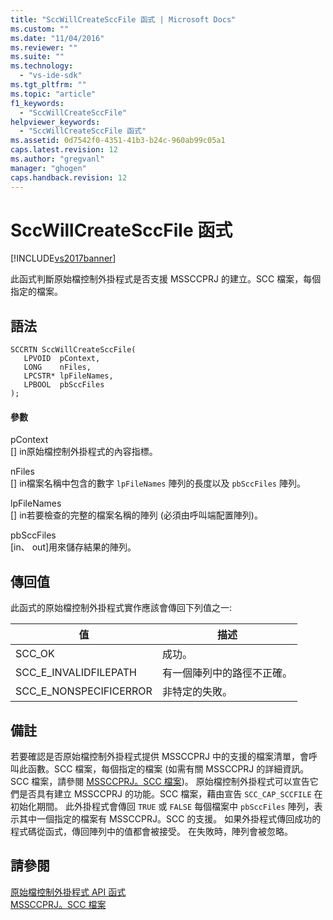 ```yaml
---
title: "SccWillCreateSccFile 函式 | Microsoft Docs"
ms.custom: ""
ms.date: "11/04/2016"
ms.reviewer: ""
ms.suite: ""
ms.technology: 
  - "vs-ide-sdk"
ms.tgt_pltfrm: ""
ms.topic: "article"
f1_keywords: 
  - "SccWillCreateSccFile"
helpviewer_keywords: 
  - "SccWillCreateSccFile 函式"
ms.assetid: 0d7542f0-4351-41b3-b24c-960ab99c05a1
caps.latest.revision: 12
ms.author: "gregvanl"
manager: "ghogen"
caps.handback.revision: 12
---
```

# SccWillCreateSccFile 函式
[!INCLUDE[vs2017banner](../code-quality/includes/vs2017banner.md)]

此函式判斷原始檔控制外掛程式是否支援 MSSCCPRJ 的建立。SCC 檔案，每個指定的檔案。  
  
## 語法  
  
```cpp#  
SCCRTN SccWillCreateSccFile(  
   LPVOID  pContext,  
   LONG    nFiles,  
   LPCSTR* lpFileNames,  
   LPBOOL  pbSccFiles  
);  
```  
  
#### 參數  
 pContext  
 \[\] in原始檔控制外掛程式的內容指標。  
  
 nFiles  
 \[\] in檔案名稱中包含的數字 `lpFileNames` 陣列的長度以及 `pbSccFiles` 陣列。  
  
 lpFileNames  
 \[\] in若要檢查的完整的檔案名稱的陣列 \(必須由呼叫端配置陣列\)。  
  
 pbSccFiles  
 \[in、 out\]用來儲存結果的陣列。  
  
## 傳回值  
 此函式的原始檔控制外掛程式實作應該會傳回下列值之一:  
  
|值|描述|  
|-------|--------|  
|SCC\_OK|成功。|  
|SCC\_E\_INVALIDFILEPATH|有一個陣列中的路徑不正確。|  
|SCC\_E\_NONSPECIFICERROR|非特定的失敗。|  
  
## 備註  
 若要確認是否原始檔控制外掛程式提供 MSSCCPRJ 中的支援的檔案清單，會呼叫此函數。SCC 檔案，每個指定的檔案 \(如需有關 MSSCCPRJ 的詳細資訊。SCC 檔案，請參閱 [MSSCCPRJ。SCC 檔案](../extensibility/mssccprj-scc-file.md)\)。 原始檔控制外掛程式可以宣告它們是否具有建立 MSSCCPRJ 的功能。SCC 檔案，藉由宣告 `SCC_CAP_SCCFILE` 在初始化期間。 此外掛程式會傳回 `TRUE` 或 `FALSE` 每個檔案中 `pbSccFiles` 陣列，表示其中一個指定的檔案有 MSSCCPRJ。SCC 的支援。 如果外掛程式傳回成功的程式碼從函式，傳回陣列中的值都會被接受。 在失敗時，陣列會被忽略。  
  
## 請參閱  
 [原始檔控制外掛程式 API 函式](../extensibility/source-control-plug-in-api-functions.md)   
 [MSSCCPRJ。SCC 檔案](../extensibility/mssccprj-scc-file.md)